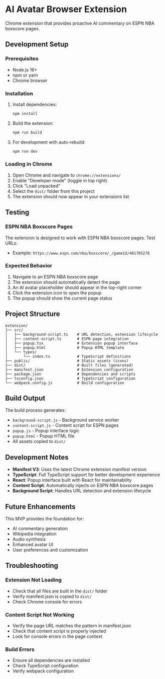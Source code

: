 # AI Avatar Browser Extension

Chrome extension that provides proactive AI commentary on ESPN NBA boxscore pages.

## Development Setup

### Prerequisites
- Node.js 16+ 
- npm or yarn
- Chrome browser

### Installation
1. Install dependencies:
   ```bash
   npm install
   ```

2. Build the extension:
   ```bash
   npm run build
   ```

3. For development with auto-rebuild:
   ```bash
   npm run dev
   ```

### Loading in Chrome

1. Open Chrome and navigate to `chrome://extensions/`
2. Enable "Developer mode" (toggle in top right)
3. Click "Load unpacked"
4. Select the `dist/` folder from this project
5. The extension should now appear in your extensions list

## Testing

### ESPN NBA Boxscore Pages
The extension is designed to work with ESPN NBA boxscore pages. Test URLs:
- Example: `https://www.espn.com/nba/boxscore/_/gameId/401705278`

### Expected Behavior
1. Navigate to an ESPN NBA boxscore page
2. The extension should automatically detect the page
3. An AI avatar placeholder should appear in the top-right corner
4. Click the extension icon to open the popup
5. The popup should show the current page status

## Project Structure

```
extension/
├── src/
│   ├── background-script.ts    # URL detection, extension lifecycle
│   ├── content-script.ts       # ESPN page integration
│   ├── popup.tsx               # Extension popup interface
│   ├── popup.html              # Popup HTML template
│   └── types/
│       └── index.ts            # TypeScript definitions
├── public/                     # Static assets (icons)
├── dist/                       # Built files (generated)
├── manifest.json               # Extension configuration
├── package.json                # Dependencies and scripts
├── tsconfig.json               # TypeScript configuration
└── webpack.config.js           # Build configuration
```

## Build Output

The build process generates:
- `background-script.js` - Background service worker
- `content-script.js` - Content script for ESPN pages
- `popup.js` - Popup interface logic
- `popup.html` - Popup HTML file
- All assets copied to `dist/`

## Development Notes

- **Manifest V3**: Uses the latest Chrome extension manifest version
- **TypeScript**: Full TypeScript support for better development experience
- **React**: Popup interface built with React for maintainability
- **Content Script**: Automatically injects on ESPN NBA boxscore pages
- **Background Script**: Handles URL detection and extension lifecycle

## Future Enhancements

This MVP provides the foundation for:
- AI commentary generation
- Wikipedia integration
- Audio synthesis
- Enhanced avatar UI
- User preferences and customization

## Troubleshooting

### Extension Not Loading
- Check that all files are built in the `dist/` folder
- Verify manifest.json is copied to `dist/`
- Check Chrome console for errors

### Content Script Not Working
- Verify the page URL matches the pattern in manifest.json
- Check that content script is properly injected
- Look for console errors in the page context

### Build Errors
- Ensure all dependencies are installed
- Check TypeScript configuration
- Verify webpack configuration
